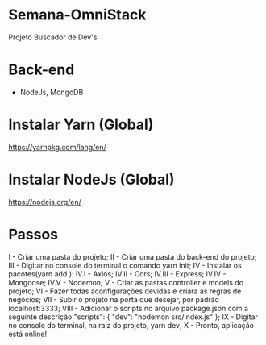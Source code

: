 # Semana-OmniStack

Projeto Buscador de Dev's

# Back-end
- NodeJs, MongoDB

# Instalar Yarn (Global)
https://yarnpkg.com/lang/en/
# Instalar NodeJs (Global)
https://nodejs.org/en/

# Passos
I - Criar uma pasta do projeto; 
II - Criar uma pasta do back-end do projeto;
III - Digitar no console do terminal o comando yarn init;
IV - Instalar os pacotes(yarn add <pacote>):
  IV.I - Axios;
  IV.II - Cors;
  IV.III - Express;
  IV.IV - Mongoose;
  IV.V - Nodemon;
V - Criar as pastas controller e models do projeto;
VI - Fazer todas aconfigurações devidas e criara as regras de negócios;
VII - Subir o projeto na porta que desejar, por padrão localhost:3333;
VIII - Adicionar o scripts no arquivo package.json com a seguinte descrição "scripts": {
  "dev": "nodemon src/index.js"
};
IX - Digitar no console do terminal, na raiz do projeto, yarn dev;
X - Pronto, aplicação está online!

